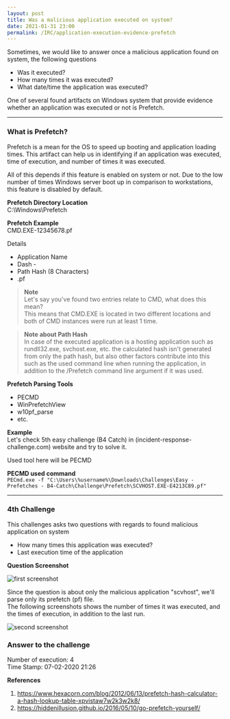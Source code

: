 ```yaml
---
layout: post
title: Was a malicious application executed on system?
date: 2021-01-31 23:00
permalink: /IRC/application-execution-evidence-prefetch
---
```


Sometimes, we would like to answer once a malicious application found on system, the following questions

- Was it executed?
- How many times it was executed?
- What date/time the application was executed?


One of several found artifacts on Windows system that provide evidence whether an application was executed or not is Prefetch.

---

### What is Prefetch?
Prefetch is a mean for the OS to speed up booting and application loading times. 
This artifact can help us in identifying if an application was executed, time of execution, and number of times it was executed. 

All of this depends if this feature is enabled on system or not. Due to the low number of times Windows server boot up in comparison to workstations, this feature is disabled by default.

**Prefetch Directory Location**<br>
C:\Windows\Prefetch

**Prefetch Example**<br>
CMD.EXE-12345678.pf

Details

- Application Name<br>
- Dash -<br>
- Path Hash (8 Characters)<br>
- .pf<br>

> **Note**<br>
> Let's say you've found two entries relate to CMD, what does this mean?<br>
> This means that CMD.EXE is located in two different locations and both of CMD instances were run at least 1 time.

> **Note about Path Hash**<br>
> In case of the executed application is a hosting application such as rundll32.exe, svchost.exe, etc. the calculated hash isn't generated from only the path hash, but also other factors contribute into this such as the used command line when running the application, in addition to the /Prefetch command line argument if it was used.

**Prefetch Parsing Tools**<br>
- PECMD<br>
- WinPrefetchView<br>
- w10pf_parse<br>
- etc.<br> 

**Example**<br>
Let's check 5th easy challenge (B4 Catch) in (incident-response-challenge.com) website and try to solve it.

Used tool here will be PECMD

**PECMD used command**<br>
`PECmd.exe -f "C:\Users\%username%\Downloads\Challenges\Easy - Prefetches - B4-Catch\Challenge\Prefetch\SCVHOST.EXE-E4213C89.pf"`

---

### 4th Challenge

This challenges asks two questions with regards to found malicious application on system

- How many times this application was executed?
- Last execution time of the application


**Question Screenshot**

![first screenshot]({{site.baseurl}}/assets/images/210131-1.png)

Since the question is about only the malicious application "scvhost", we'll parse only its prefetch (pf) file.<br>
The following screenshots shows the number of times it was executed, and the times of execution, in addition to the last run.

![second screenshot]({{site.baseurl}}/assets/images/210131-2.png)

### Answer to the challenge
Number of execution: 4<br>
Time Stamp: 07-02-2020 21:26<br>

**References**<br>
1. https://www.hexacorn.com/blog/2012/06/13/prefetch-hash-calculator-a-hash-lookup-table-xpvistaw7w2k3w2k8/
2. https://hiddenillusion.github.io/2016/05/10/go-prefetch-yourself/